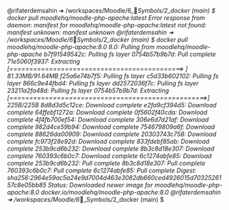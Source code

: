 @rifaterdemsahin ➜ /workspaces/Moodle/6_🔣_Symbols/2_docker (main) $ docker pull moodlehq/moodle-php-apache:latest
Error response from daemon: manifest for moodlehq/moodle-php-apache:latest not found: manifest unknown: manifest unknown
@rifaterdemsahin ➜ /workspaces/Moodle/6_🔣_Symbols/2_docker (main) $ docker pull moodlehq/moodle-php-apache:8.0
8.0: Pulling from moodlehq/moodle-php-apache
b7f91549542c: Pulling fs layer 
0754b57b9b7d: Pull complete 
71e5060f3937: Extracting [============================================>      ]  81.33MB/91.64MB
f25a6e74b7f5: Pulling fs layer 
c5d33b602102: Pulling fs layer 
866c9e44fbd4: Pulling fs layer 
dd2572036f7c: Pulling fs layer 
23211a2fa48d: Pulling fs layer 
0754b57b9b7d: Extracting [==================================================>]     225B/225B
8d8d3d5c12ce: Download complete 
e2fa9cf394d5: Download complete 
64ffebf1272a: Download complete 
0f5602f40cda: Download complete 
4f4fb700ef54: Download complete 
306e6d7d21af: Download complete 
982d4ce59b94: Download complete 
754679809a6f: Download complete 
88626da00909: Download complete 
20303743c758: Download complete 
fc973f28e92d: Download complete 
833fdebf85ab: Download complete 
253b9cd6b232: Download complete 
8b3c8d18e307: Download complete 
760393c6b0c7: Download complete 
6c1274abfe85: Download complete 
253b9cd6b232: Pull complete 
8b3c8d18e307: Pull complete 
760393c6b0c7: Pull complete 
6c1274abfe85: Pull complete 
Digest: sha256:2964e59ac5a24e9d7004d463e3082db660ced4926015d7032526157c8e05bb85
Status: Downloaded newer image for moodlehq/moodle-php-apache:8.0
docker.io/moodlehq/moodle-php-apache:8.0
@rifaterdemsahin ➜ /workspaces/Moodle/6_🔣_Symbols/2_docker (main) $ 


